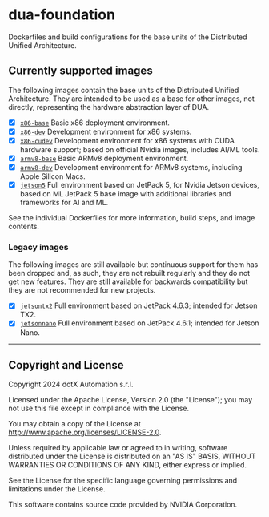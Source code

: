 # dua-foundation

Dockerfiles and build configurations for the base units of the Distributed Unified Architecture.

## Currently supported images

The following images contain the base units of the Distributed Unified Architecture. They are intended to be used as a base for other images, not directly, representing the hardware abstraction layer of DUA.

- [x] [`x86-base`](Dockerfile.x86-base) Basic x86 deployment environment.
- [x] [`x86-dev`](Dockerfile.x86-dev) Development environment for x86 systems.
- [x] [`x86-cudev`](Dockerfile.x86-cudev) Development environment for x86 systems with CUDA hardware support; based on official Nvidia images, includes AI/ML tools.
- [x] [`armv8-base`](Dockerfile.armv8-base) Basic ARMv8 deployment environment.
- [x] [`armv8-dev`](Dockerfile.armv8-dev) Development environment for ARMv8 systems, including Apple Silicon Macs.
- [x] [`jetson5`](Dockerfile.jetson5) Full environment based on JetPack 5, for Nvidia Jetson devices, based on ML JetPack 5 base image with additional libraries and frameworks for AI and ML.

See the individual Dockerfiles for more information, build steps, and image contents.

### Legacy images

The following images are still available but continuous support for them has been dropped and, as such, they are not rebuilt regularly and they do not get new features. They are still available for backwards compatibility but they are not recommended for new projects.

- [x] [`jetsontx2`](Dockerfile.jetsontx2) Full environment based on JetPack 4.6.3; intended for Jetson TX2.
- [x] [`jetsonnano`](Dockerfile.jetsonnano) Full environment based on JetPack 4.6.1; intended for Jetson Nano.

---

## Copyright and License

Copyright 2024 dotX Automation s.r.l.

Licensed under the Apache License, Version 2.0 (the "License"); you may not use this file except in compliance with the License.

You may obtain a copy of the License at <http://www.apache.org/licenses/LICENSE-2.0>.

Unless required by applicable law or agreed to in writing, software distributed under the License is distributed on an "AS IS" BASIS, WITHOUT WARRANTIES OR CONDITIONS OF ANY KIND, either express or implied.

See the License for the specific language governing permissions and limitations under the License.

This software contains source code provided by NVIDIA Corporation.
